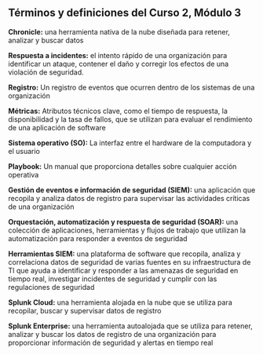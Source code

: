 
## Términos y definiciones del Curso 2, Módulo 3

**Chronicle:** una herramienta nativa de la nube diseñada para retener, analizar y buscar datos

**Respuesta a incidentes:** el intento rápido de una organización para identificar un ataque, contener el daño y corregir los efectos de una violación de seguridad.

**Registro:** Un registro de eventos que ocurren dentro de los sistemas de una organización

**Métricas:** Atributos técnicos clave, como el tiempo de respuesta, la disponibilidad y la tasa de fallos, que se utilizan para evaluar el rendimiento de una aplicación de software

**Sistema operativo (SO):** La interfaz entre el hardware de la computadora y el usuario

**Playbook:** Un manual que proporciona detalles sobre cualquier acción operativa

**Gestión de eventos e información de seguridad (SIEM):** una aplicación que recopila y analiza datos de registro para supervisar las actividades críticas de una organización

**Orquestación, automatización y respuesta de seguridad (SOAR):** una colección de aplicaciones, herramientas y flujos de trabajo que utilizan la automatización para responder a eventos de seguridad

**Herramientas SIEM:** una plataforma de software que recopila, analiza y correlaciona datos de seguridad de varias fuentes en su infraestructura de TI que ayuda a identificar y responder a las amenazas de seguridad en tiempo real, investigar incidentes de seguridad y cumplir con las regulaciones de seguridad

**Splunk Cloud:** una herramienta alojada en la nube que se utiliza para recopilar, buscar y supervisar datos de registro

**Splunk Enterprise:** una herramienta autoalojada que se utiliza para retener, analizar y buscar los datos de registro de una organización para proporcionar información de seguridad y alertas en tiempo real


